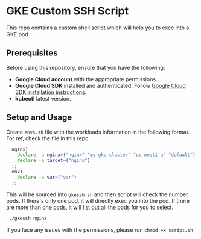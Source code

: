 # GKE Custom SSH Script

This repo contains a custom shell script which will help you to exec into a GKE  pod.

## Prerequisites

Before using this repository, ensure that you have the following:

- **Google Cloud account** with the appropriate permissions.
- **Google Cloud SDK** installed and authenticated. Follow [Google Cloud SDK installation instructions](https://cloud.google.com/sdk/docs/install).
- **kubectl** latest version.

## Setup and Usage

Create `envs.sh` file with the workloads information in the following format. For ref, check the file in this repo

```bash
  nginx)
    declare -a nginx=("nginx" "my-gke-cluster" "us-west1-a" "default")
    declare -a target=("nginx")
  ;;
  env)
    declare -a var=("var")
  ;;
```

This will be sourced into `gkessh.sh` and then script will check the number pods. If there's only one pod, it will directly exec you into the pod. If there are more than one pods, it will list out all the pods for you to select.

```bash
 ./gkessh nginx
```

If you face any issues with the permissions, please run `chmod +x script.sh`